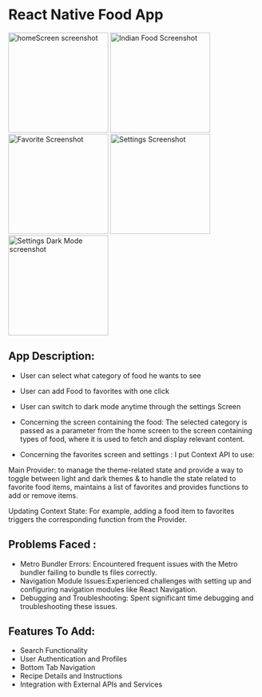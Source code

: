 # React Native Food App

<img src="https://github.com/jenniferfk/RecipesApp/assets/121551748/2bc8baef-8ce7-4b4d-804c-b20e6b42e30b" alt="homeScreen screenshot" width="200">
<img src="https://github.com/jenniferfk/RecipesApp/assets/121551748/36b277ac-c0fd-43a8-9b2d-ebc63aa9c4c1" alt="Indian Food Screenshot" width="200">
<img src="https://github.com/jenniferfk/RecipesApp/assets/121551748/601f6ce6-e095-4596-b440-0810f404ac28" alt="Favorite Screenshot" width="200">
<img src="https://github.com/jenniferfk/RecipesApp/assets/121551748/2d261d89-5b0b-4d9c-bc70-6d95db03d123" alt="Settings Screenshot" width="200">
<img src="https://github.com/jenniferfk/RecipesApp/assets/121551748/b4248ffd-0254-404d-bafb-c0926a412481" alt="Settings Dark Mode screenshot" width="200">

## App Description:
- User can select what category of food he wants to see
- User can add Food to favorites with one click
- User can switch to dark mode anytime through the settings Screen

- Concerning the screen containing the food: The selected category is  passed as a parameter from the home screen to the screen containing types of food, where it is used to fetch and display relevant content.
- Concerning the favorites screen and settings : 
I put Context API to use:

Main Provider: to manage the theme-related state and provide a way to toggle between light and dark themes & to handle the state related to favorite food items, maintains a list of favorites and provides functions to add or remove items.

Updating Context State:  For example, adding a food item to favorites triggers the corresponding function from the Provider.

## Problems Faced :
- Metro Bundler Errors: Encountered frequent issues with the Metro bundler failing to bundle ts files correctly.
- Navigation Module Issues:Experienced challenges with setting up and configuring navigation modules like React Navigation.
- Debugging and Troubleshooting: Spent significant time debugging and troubleshooting these issues.

## Features To Add:
- Search Functionality
- User Authentication and Profiles
- Bottom Tab Navigation
- Recipe Details and Instructions
- Integration with External APIs and Services

